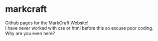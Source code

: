 # markcraft
Github pages for the MarkCraft Website!\
I have never worked with css or html before this so excuse poor coding. Why are you even here?